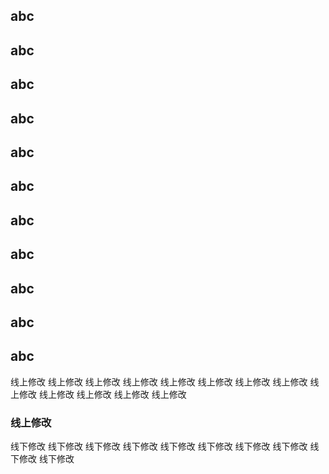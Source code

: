 ## abc
## abc
## abc
## abc
## abc
## abc
## abc
## abc
## abc
## abc
## abc


线上修改
线上修改
线上修改
线上修改
线上修改
线上修改
线上修改
线上修改
线上修改
线上修改
线上修改
线上修改
线上修改
### 线上修改
线下修改
线下修改
线下修改
线下修改
线下修改
线下修改
线下修改
线下修改
线下修改
线下修改
